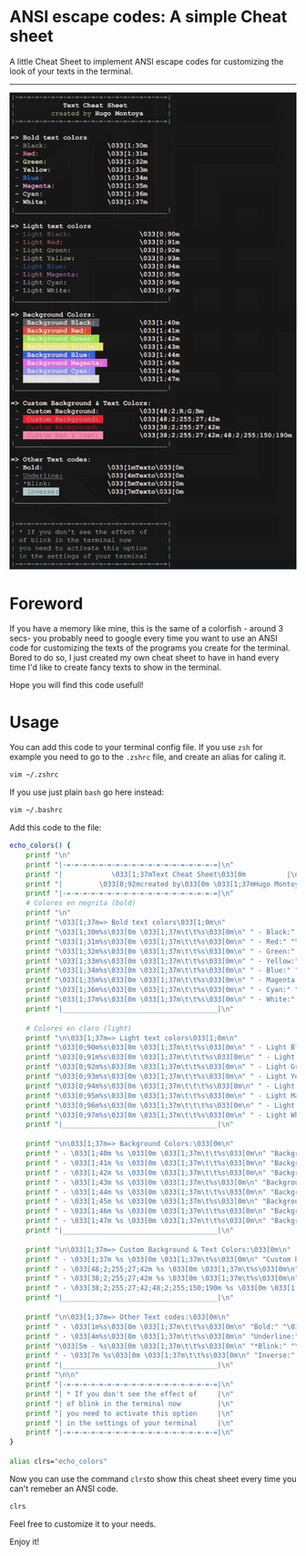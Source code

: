 # ANSI escape codes: A simple Cheat sheet
A little Cheat Sheet to implement ANSI escape codes for customizing the look of your texts in the terminal.

---

![ANSI Cheatsheet by Hugo Montoya](https://github.com/Gugor/ANSI-cheat-sheet/blob/main/ansicheetsheetbyhugomontoya.png)

# Foreword
If you have a memory like mine, this is the same of a colorfish - around 3 secs- you probably need to google every time you want to use an ANSI code for customizing the texts of the programs you create for the terminal. Bored to do so, I just created my own cheat sheet to have in hand every time I'd like to create fancy texts to show in the terminal.

Hope you will find this code usefull!
# Usage

You can add this code to your terminal config file. If you use `zsh` for example you need to go to the `.zshrc` file, and create an alias for caling it.

```Bash
vim ~/.zshrc
```

If you use just plain `bash` go here instead:
```Bash
vim ~/.bashrc
```
Add this code to the file:

```Bash
echo_colors() {
	printf "\n"
	printf "|-=-=-=-=-=-=-=-=-=-=-=-=-=-=-=-=-=-=-=|\n"
	printf "|            \033[1;37mText Cheat Sheet\033[0m          |\n"
	printf "|         \033[0;92mcreated by\033[0m \033[1;37mHugo Montoya\033[0m      |\n"
	printf "|-=-=-=-=-=-=-=-=-=-=-=-=-=-=-=-=-=-=-=|\n"
    # Colores en negrita (bold)
	printf "\n"
    printf "\033[1;37m=> Bold text colors\033[1;0m\n"
    printf "\033[1;30m%s\033[0m \033[1;37m\t\t%s\033[0m\n" " - Black:" "\033[1;30m"
    printf "\033[1;31m%s\033[0m \033[1;37m\t\t%s\033[0m\n" " - Red:" "\033[1;31m"
    printf "\033[1;32m%s\033[0m \033[1;37m\t\t%s\033[0m\n" " - Green:" "\033[1;32m"
    printf "\033[1;33m%s\033[0m \033[1;37m\t\t%s\033[0m\n" " - Yellow:" "\033[1;33m"
    printf "\033[1;34m%s\033[0m \033[1;37m\t\t%s\033[0m\n" " - Blue:" "\033[1;34m"
    printf "\033[1;35m%s\033[0m \033[1;37m\t\t%s\033[0m\n" " - Magenta:" "\033[1;35m"
    printf "\033[1;36m%s\033[0m \033[1;37m\t\t%s\033[0m\n" " - Cyan:" "\033[1;36m"
    printf "\033[1;37m%s\033[0m \033[1;37m\t\t%s\033[0m\n" " - White:" "\033[1;37m"
	printf "|______________________________________|\n"
    
    # Colores en claro (light)
    printf "\n\033[1;37m=> Light text colors\033[1;0m\n"
    printf "\033[0;90m%s\033[0m \033[1;37m\t\t%s\033[0m\n" " - Light Black:" "\033[0;90m"
    printf "\033[0;91m%s\033[0m \033[1;37m\t\t\t%s\033[0m\n" " - Light Red:" "\033[0;91m"
    printf "\033[0;92m%s\033[0m \033[1;37m\t\t%s\033[0m\n" " - Light Green:" "\033[0;92m"
    printf "\033[0;93m%s\033[0m \033[1;37m\t\t%s\033[0m\n" " - Light Yellow:" "\033[0;93m"
    printf "\033[0;94m%s\033[0m \033[1;37m\t\t\t%s\033[0m\n" " - Light Blue:" "\033[0;94m"
    printf "\033[0;95m%s\033[0m \033[1;37m\t\t%s\033[0m\n" " - Light Magenta:" "\033[0;95m"
    printf "\033[0;96m%s\033[0m \033[1;37m\t\t\t%s\033[0m\n" " - Light Cyan:" "\033[0;96m"
    printf "\033[0;97m%s\033[0m \033[1;37m\t\t%s\033[0m\n" " - Light White:" "\033[0;97m"
	printf "|______________________________________|\n"

	printf "\n\033[1;37m=> Background Colors:\033[0m\n"
    printf " - \033[1;40m %s \033[0m \033[1;37m\t\t%s\033[0m\n" "Background Black:" "\033[1;40m"
    printf " - \033[1;41m %s \033[0m \033[1;37m\t\t%s\033[0m\n" "Background Red:" "\033[1;41m"
    printf " - \033[1;42m %s \033[0m \033[1;37m\t\t%s\033[0m\n" "Background Green:" "\033[1;42m"
    printf " - \033[1;43m %s \033[0m \033[1;37m\t%s\033[0m\n" "Background Yellow:" "\033[1;43m"
    printf " - \033[1;44m %s \033[0m \033[1;37m\t\t%s\033[0m\n" "Background Blue:" "\033[1;44m"
    printf " - \033[1;45m %s \033[0m \033[1;37m\t%s\033[0m\n" "Background Magenta:" "\033[1;45m"
    printf " - \033[1;46m %s \033[0m \033[1;37m\t\t%s\033[0m\n" "Background Cyan:" "\033[1;46m"
    printf " - \033[1;47m %s \033[0m \033[1;37m\t\t%s\033[0m\n" "Background White:" "\033[1;47m"
	printf "|______________________________________|\n"

	printf "\n\033[1;37m=> Custom Background & Text Colors:\033[0m\n"
    printf " - \033[1;37m %s \033[0m \033[1;37m\t%s\033[0m\n" "Custom Background:" "\033[48;2;R;G;Bm"
    printf " - \033[48;2;255;27;42m %s \033[0m \033[1;37m\t%s\033[0m\n" "Custom Background:" "\033[48;2;255;27;42m"
    printf " - \033[38;2;255;27;42m %s \033[0m \033[1;37m\t%s\033[0m\n" "Custom Background:" "\033[38;2;255;27;42m"
    printf " - \033[38;2;255;27;42;48;2;255;150;190m %s \033[0m \033[1;37m\t%s\033[0m\n" "Custom Bgn & Text:" "\033[38;2;255;27;42m;48;2;255;150;190m"
	printf "|______________________________________|\n"

	printf "\n\033[1;37m=> Other Text codes:\033[0m\n"
	printf " - \033[1m%s\033[0m \033[1;37m\t\t%s\033[0m\n" "Bold:" "\033[1mTexto\033[0m"
	printf " - \033[4m%s\033[0m \033[1;37m\t\t%s\033[0m\n" "Underline:" "\033[4mTexto\033[0m"
	printf "\033[5m - %s\033[0m \033[1;37m\t\t%s\033[0m\n" "*Blink:" "\033[5mTexto\033[0m"
	printf " - \033[7m %s\033[0m \033[1;37m\t\t%s\033[0m\n" "Inverse:" "\033[7mTexto\033[0m"
	printf "|______________________________________|\n"
	printf "\n\n"
	printf "|-=-=-=-=-=-=-=-=-=-=-=-=-=-=-=-=-=-=-=|\n"
	printf "| * If you don't see the effect of     |\n"
	printf "| of blink in the terminal now         |\n"
	printf "| you need to activate this option     |\n"
	printf "| in the settings of your terminal     |\n"
	printf "|-=-=-=-=-=-=-=-=-=-=-=-=-=-=-=-=-=-=-=|\n"
}

alias clrs="echo_colors"
```
Now you can use the command `clrs`to show this cheat sheet every time you can't remeber an ANSI code.
```Bash
clrs
```

Feel free to customize it to your needs. 

Enjoy it!
